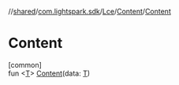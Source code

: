 //[shared](../../../../index.md)/[com.lightspark.sdk](../../index.md)/[Lce](../index.md)/[Content](index.md)/[Content](-content.md)

# Content

[common]\
fun &lt;[T](index.md)&gt; [Content](-content.md)(data: [T](index.md))
